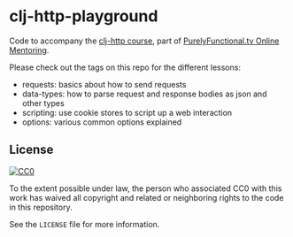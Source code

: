 # clj-http-playground

Code to accompany the [clj-http course][course], part of
[PurelyFunctional.tv Online Mentoring][mentoring].

[course]: https://purelyfunctional.tv/courses/http-client-clj-http/
[mentoring]: https://purelyfunctional.tv/

Please check out the tags on this repo for the different lessons:

* requests: basics about how to send requests
* data-types: how to parse request and response bodies as json and other types
* scripting: use cookie stores to script up a web interaction
* options: various common options explained

## License

[![CC0](http://i.creativecommons.org/p/zero/1.0/88x31.png)](http://creativecommons.org/publicdomain/zero/1.0/)

To the extent possible under law, the person who associated CC0 with
this work has waived all copyright and related or neighboring rights
to the code in this repository.

See the `LICENSE` file for more information.
